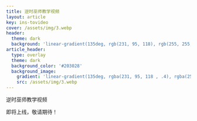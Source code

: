 ```yaml
---
title: 逆时巫师教学视频
layout: article
key: ins-tovideo
cover: /assets/img/3.webp
header:
  theme: dark
  background: 'linear-gradient(135deg, rgb(231, 95, 118), rgb(255, 255, 255))'
article_header:
  type: overlay
  theme: dark
  background_color: '#203028'
  background_image:
    gradient: 'linear-gradient(135deg, rgba(231, 95, 118 , .4), rgba(255, 255, 255, .4))'
    src: /assets/img/3.webp
---
```




逆时巫师教学视频

<!--more-->

即将上线，敬请期待！